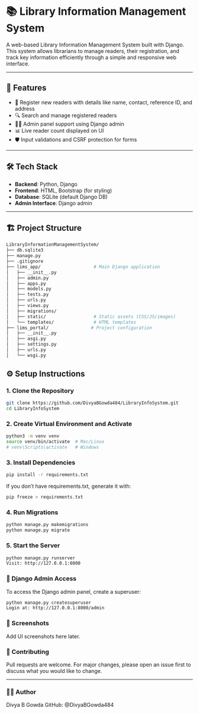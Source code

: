 # 📚 Library Information Management System

A web-based Library Information Management System built with Django. This system allows librarians to manage readers, their registration, and track key information efficiently through a simple and responsive web interface.

---

## 🚀 Features

- 📖 Register new readers with details like name, contact, reference ID, and address
- 🔍 Search and manage registered readers
- 👩‍💼 Admin panel support using Django admin
- 📊 Live reader count displayed on UI
- 🛡️ Input validations and CSRF protection for forms

---

## 🛠️ Tech Stack

- **Backend**: Python, Django
- **Frontend**: HTML, Bootstrap (for styling)
- **Database**: SQLite (default Django DB)
- **Admin Interface**: Django admin

---

## 🏗️ Project Structure

```bash
LibraryInformationManagementSystem/
├── db.sqlite3
├── manage.py
├── .gitignore
├── lims_app/                    # Main Django application
│   ├── __init__.py
│   ├── admin.py
│   ├── apps.py
│   ├── models.py
│   ├── tests.py
│   ├── urls.py
│   ├── views.py
│   ├── migrations/
│   ├── static/                  # Static assets (CSS/JS/images)
│   └── templates/               # HTML templates
├── lims_portal/                # Project configuration
│   ├── __init__.py
│   ├── asgi.py
│   ├── settings.py
│   ├── urls.py
│   └── wsgi.py

```

## ⚙️ Setup Instructions

### 1. Clone the Repository

```bash
git clone https://github.com/DivyaBGowda484/LibraryInfoSystem.git
cd LibraryInfoSystem
```
### 2. Create Virtual Environment and Activate
```bash
python3 -m venv venv
source venv/bin/activate  # Mac/Linux
# venv\Scripts\activate   # Windows
```

### 3. Install Dependencies
```bash
pip install -r requirements.txt
```
If you don’t have requirements.txt, generate it with:

```bash
pip freeze > requirements.txt
```
### 4. Run Migrations
```bash
python manage.py makemigrations
python manage.py migrate
```

### 5. Start the Server
```bash
python manage.py runserver
Visit: http://127.0.0.1:8000
```

### 🔐 Django Admin Access
To access the Django admin panel, create a superuser:

```bash
python manage.py createsuperuser
Login at: http://127.0.0.1:8000/admin
```

### 📌 Screenshots
Add UI screenshots here later.

### 🤝 Contributing
Pull requests are welcome. For major changes, please open an issue first to discuss what you would like to change.

---

### 🙋‍♀️ Author
Divya B Gowda
GitHub: @DivyaBGowda484
